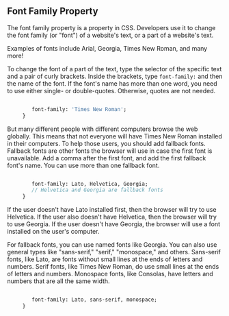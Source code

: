 ## Font Family Property

The font family property is a property in CSS. Developers use it to change the font family (or "font") of a website's text, or a part of a website's text.

Examples of fonts include Arial, Georgia, Times New Roman, and many more!

To change the font of a part of the text, type the selector of the specific text and a pair of curly brackets. Inside the brackets, type `font-family:` and then the name of the font. If the font's name has more than one word, you need to use either single- or double-quotes. Otherwise, quotes are not needed.

```<p>This font will be in Times New Roman.</p>
```

```p {
        font-family: 'Times New Roman';
     }
```

But many different people with different computers browse the web globally. This means that not everyone will have Times New Roman installed in their computers. To help those users, you should add fallback fonts. Fallback fonts are other fonts the browser will use in case the first font is unavailable. Add a comma after the first font, and add the first fallback font's name. You can use more than one fallback font.

```<p>This font may or may not be in Lato.</p>
```

```p {
        font-family: Lato, Helvetica, Georgia;
        // Helvetica and Georgia are fallback fonts
     }
```

If the user doesn't have Lato installed first, then the browser will try to use Helvetica. If the user also doesn't have Helvetica, then the browser will try to use Georgia. If the user doesn't have Georgia, the browser will use a font installed on the user's computer.

For fallback fonts, you can use named fonts like Georgia. You can also use general types like "sans-serif," "serif," "monospace," and others. Sans-serif fonts, like Lato, are fonts without small lines at the ends of letters and numbers. Serif fonts, like Times New Roman, do use small lines at the ends of letters and numbers. Monospace fonts, like Consolas, have letters and numbers that are all the same width.

```<p>This font may or may not be in Lato.</p>
```

```p {
        font-family: Lato, sans-serif, monospace;
     }
```


